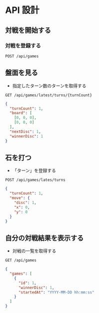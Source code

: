# API 設計

## 対戦を開始する

### 対戦を登録する

```
POST /api/games
```

## 盤面を見る

- 指定したターン数のターンを取得する

```
GET /api/games/latest/turns/{turnCount}
```

```json
{
  "turnCount": 1,
  "board": [
    [0, 0, 0],
    [0, 0, 0]
  ],
  "nextDisc": 1,
  "winnerDisc": 1
}
```

## 石を打つ

- 「ターン」を登録する

```
POST /api/games/lates/turns
```

```json
{
  "turnCount": 1,
  "move": {
    "disc": 1,
    "x": 0,
    "y": 0
  }
}
```

<!-- ## 勝敗を確認する -->

## 自分の対戦結果を表示する

- 対戦の一覧を取得する

```
GET /api/games
```

```json
{
  "games": [
    {
      "id": 1,
      "winnerDisc": 1,
      "startedAt": "YYYY-MM-DD hh:mm:ss"
    }
  ]
}
```
